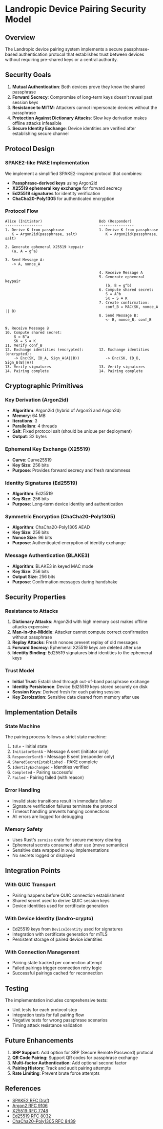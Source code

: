 # Landropic Device Pairing Security Model

## Overview

The Landropic device pairing system implements a secure passphrase-based authentication protocol that establishes trust between devices without requiring pre-shared keys or a central authority.

## Security Goals

1. **Mutual Authentication**: Both devices prove they know the shared passphrase
2. **Forward Secrecy**: Compromise of long-term keys doesn't reveal past session keys
3. **Resistance to MITM**: Attackers cannot impersonate devices without the passphrase
4. **Protection Against Dictionary Attacks**: Slow key derivation makes offline attacks infeasible
5. **Secure Identity Exchange**: Device identities are verified after establishing secure channel

## Protocol Design

### SPAKE2-like PAKE Implementation

We implement a simplified SPAKE2-inspired protocol that combines:
- **Passphrase-derived keys** using Argon2id
- **X25519 ephemeral key exchange** for forward secrecy
- **Ed25519 signatures** for identity verification
- **ChaCha20-Poly1305** for authenticated encryption

### Protocol Flow

```
Alice (Initiator)                          Bob (Responder)
-----------------                          ----------------
1. Derive K from passphrase                1. Derive K from passphrase
   K = Argon2id(passphrase, salt)             K = Argon2id(passphrase, salt)

2. Generate ephemeral X25519 keypair       
   (a, A = g^a)                            

3. Send Message A:                         
   -> A, nonce_A                           

                                           4. Receive Message A
                                           5. Generate ephemeral keypair
                                              (b, B = g^b)
                                           6. Compute shared secret:
                                              S = A^b
                                              SK = S ⊕ K
                                           7. Create confirmation:
                                              conf_B = MAC(SK, nonce_A || B)
                                           8. Send Message B:
                                              <- B, nonce_B, conf_B

9. Receive Message B                       
10. Compute shared secret:                 
    S = B^a                                
    SK = S ⊕ K                             
11. Verify conf_B                          
12. Exchange identities (encrypted):       12. Exchange identities (encrypted):
    -> Enc(SK, ID_A, Sign_A(A||B))            -> Enc(SK, ID_B, Sign_B(B||A))
13. Verify signatures                      13. Verify signatures
14. Pairing complete                       14. Pairing complete
```

## Cryptographic Primitives

### Key Derivation (Argon2id)
- **Algorithm**: Argon2id (hybrid of Argon2i and Argon2d)
- **Memory**: 64 MB
- **Iterations**: 3
- **Parallelism**: 4 threads
- **Salt**: Fixed protocol salt (should be unique per deployment)
- **Output**: 32 bytes

### Ephemeral Key Exchange (X25519)
- **Curve**: Curve25519
- **Key Size**: 256 bits
- **Purpose**: Provides forward secrecy and fresh randomness

### Identity Signatures (Ed25519)
- **Algorithm**: Ed25519
- **Key Size**: 256 bits
- **Purpose**: Long-term device identity and authentication

### Symmetric Encryption (ChaCha20-Poly1305)
- **Algorithm**: ChaCha20-Poly1305 AEAD
- **Key Size**: 256 bits
- **Nonce Size**: 96 bits
- **Purpose**: Authenticated encryption of identity exchange

### Message Authentication (BLAKE3)
- **Algorithm**: BLAKE3 in keyed MAC mode
- **Key Size**: 256 bits
- **Output Size**: 256 bits
- **Purpose**: Confirmation messages during handshake

## Security Properties

### Resistance to Attacks

1. **Dictionary Attacks**: Argon2id with high memory cost makes offline attacks expensive
2. **Man-in-the-Middle**: Attacker cannot compute correct confirmation without passphrase
3. **Replay Attacks**: Fresh nonces prevent replay of old messages
4. **Forward Secrecy**: Ephemeral X25519 keys are deleted after use
5. **Identity Binding**: Ed25519 signatures bind identities to the ephemeral keys

### Trust Model

- **Initial Trust**: Established through out-of-band passphrase exchange
- **Identity Persistence**: Device Ed25519 keys stored securely on disk
- **Session Keys**: Derived fresh for each pairing session
- **Key Zeroization**: Sensitive data cleared from memory after use

## Implementation Details

### State Machine

The pairing process follows a strict state machine:
1. `Idle` - Initial state
2. `InitiatorSentA` - Message A sent (initiator only)
3. `ResponderSentB` - Message B sent (responder only)
4. `SharedSecretEstablished` - PAKE complete
5. `IdentityExchanged` - Identities verified
6. `Completed` - Pairing successful
7. `Failed` - Pairing failed (with reason)

### Error Handling

- Invalid state transitions result in immediate failure
- Signature verification failures terminate the protocol
- Timeout handling prevents hanging connections
- All errors are logged for debugging

### Memory Safety

- Uses Rust's `zeroize` crate for secure memory clearing
- Ephemeral secrets consumed after use (move semantics)
- Sensitive data wrapped in `Drop` implementations
- No secrets logged or displayed

## Integration Points

### With QUIC Transport
- Pairing happens before QUIC connection establishment
- Shared secret used to derive QUIC session keys
- Device identities used for certificate generation

### With Device Identity (landro-crypto)
- Ed25519 keys from `DeviceIdentity` used for signatures
- Integration with certificate generation for mTLS
- Persistent storage of paired device identities

### With Connection Management
- Pairing state tracked per connection attempt
- Failed pairings trigger connection retry logic
- Successful pairings cached for reconnection

## Testing

The implementation includes comprehensive tests:
- Unit tests for each protocol step
- Integration tests for full pairing flow
- Negative tests for wrong passphrase scenarios
- Timing attack resistance validation

## Future Enhancements

1. **SRP Support**: Add option for SRP (Secure Remote Password) protocol
2. **QR Code Pairing**: Support QR codes for passphrase exchange
3. **Multi-factor Authentication**: Add optional second factor
4. **Pairing History**: Track and audit pairing attempts
5. **Rate Limiting**: Prevent brute force attempts

## References

- [SPAKE2 RFC Draft](https://datatracker.ietf.org/doc/draft-irtf-cfrg-spake2/)
- [Argon2 RFC 9106](https://www.rfc-editor.org/rfc/rfc9106.html)
- [X25519 RFC 7748](https://www.rfc-editor.org/rfc/rfc7748.html)
- [Ed25519 RFC 8032](https://www.rfc-editor.org/rfc/rfc8032.html)
- [ChaCha20-Poly1305 RFC 8439](https://www.rfc-editor.org/rfc/rfc8439.html)